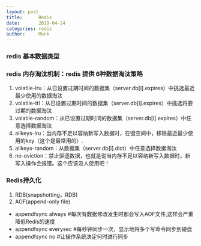 ```yaml
---
layout: post
title:      Redis
date:       2019-04-24
categories: redis
author:     Monk
---
```


### redis 基本数据类型
### redis 内存淘汰机制：redis 提供 6种数据淘汰策略
1. volatile-lru：从已设置过期时间的数据集（server.db[i].expires）中挑选最近最少使用的数据淘汰
2. volatile-ttl：从已设置过期时间的数据集（server.db[i].expires）中挑选将要过期的数据淘汰
3. volatile-random：从已设置过期时间的数据集（server.db[i].expires）中任意选择数据淘汰
4. allkeys-lru：当内存不足以容纳新写入数据时，在键空间中，移除最近最少使用的key（这个是最常用的）.
5. allkeys-random：从数据集（server.db[i].dict）中任意选择数据淘汰
6. no-eviction：禁止驱逐数据，也就是说当内存不足以容纳新写入数据时，新写入操作会报错。这个应该没人使用吧！

### Redis持久化
1. RDB(snapshotting，RDB)
2. AOF(append-only file)
  - appendfsync always     #每次有数据修改发生时都会写入AOF文件,这样会严重降低Redis的速度
  - appendfsync everysec  #每秒钟同步一次，显示地将多个写命令同步到硬盘
  - appendfsync no      #让操作系统决定何时进行同步